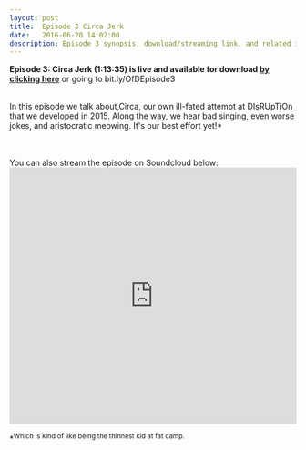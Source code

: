 ```yaml
---
layout: post
title:  Episode 3 Circa Jerk
date:   2016-06-20 14:02:00
description: Episode 3 synopsis, download/streaming link, and related images
---
```

<strong>Episode 3: Circa Jerk (1:13:35) is live and available for download <a href="https://bit.ly/OfDEpisode3"> by clicking here</a></strong> or going to bit.ly/OfDEpisode3
<br>
<br>
<p>In this episode we talk about,Circa, our own ill-fated attempt at DIsRUpTiOn that we developed in 2015. Along the way, we hear bad singing, even worse jokes, and aristocratic meowing.
It's our best effort yet!*
</p>
<br><br>
You can also stream the episode on Soundcloud below:
<iframe width="100%" height="450" scrolling="no" frameborder="no" src="https://w.soundcloud.com/player/?url=https%3A//api.soundcloud.com/tracks/270110117&amp;auto_play=false&amp;hide_related=false&amp;show_comments=true&amp;show_user=true&amp;show_reposts=false&amp;visual=true"></iframe>


*<sup>Which is kind of like being the thinnest kid at fat camp.</sup>







